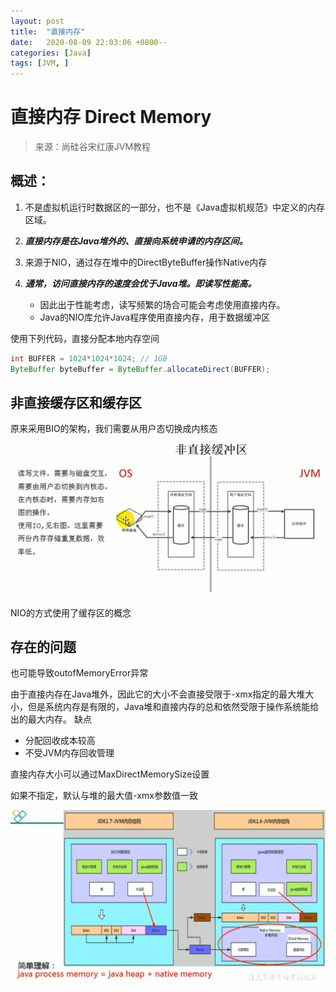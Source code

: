 ```yaml
---
layout: post
title:  "直接内存"
date:   2020-08-09 22:03:06 +0800--
categories: [Java]
tags: [JVM, ]  
---
```


# 直接内存 Direct Memory

> 来源：尚硅谷宋红康JVM教程

## 概述：

1. 不是虚拟机运行时数据区的一部分，也不是《Java虚拟机规范》中定义的内存区域。

2. ***直接内存是在Java堆外的、直接向系统申请的内存区间。***

3. 来源于NIO，通过存在堆中的DirectByteBuffer操作Native内存

4. ***通常，访问直接内存的速度会优于Java堆。即读写性能高。***
   - 因此出于性能考虑，读写频繁的场合可能会考虑使用直接内存。
   - Java的NIO库允许Java程序使用直接内存，用于数据缓冲区

使用下列代码，直接分配本地内存空间

```java
int BUFFER = 1024*1024*1024; // 1GB
ByteBuffer byteBuffer = ByteBuffer.allocateDirect(BUFFER);
```

## 非直接缓存区和缓存区

原来采用BIO的架构，我们需要从用户态切换成内核态

![image-20200709170907611](/assets/imgs/image-20200709170907611.png)

NIO的方式使用了缓存区的概念

## 存在的问题

也可能导致outofMemoryError异常

由于直接内存在Java堆外，因此它的大小不会直接受限于-xmx指定的最大堆大小，但是系统内存是有限的，Java堆和直接内存的总和依然受限于操作系统能给出的最大内存。
缺点

- 分配回收成本较高
- 不受JVM内存回收管理

直接内存大小可以通过MaxDirectMemorySize设置

如果不指定，默认与堆的最大值-xmx参数值一致

![image-20200709230647277](/assets/imgs/image-20200709230647277.png)